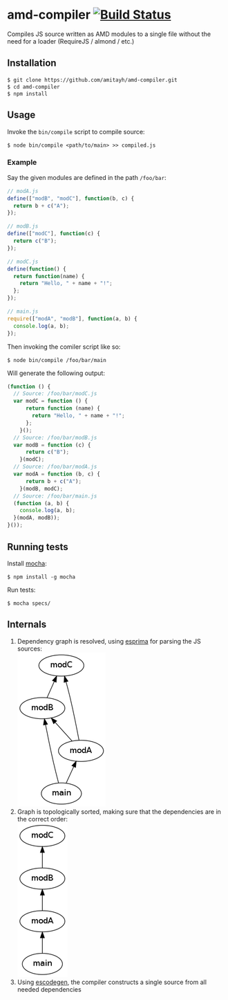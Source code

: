 # amd-compiler [![Build Status](https://travis-ci.org/amitayh/amd-compiler.svg?branch=master)](https://travis-ci.org/amitayh/amd-compiler)

Compiles JS source written as AMD modules to a single file without the need for a loader (RequireJS / almond / etc.)

## Installation

```
$ git clone https://github.com/amitayh/amd-compiler.git
$ cd amd-compiler
$ npm install
```

## Usage

Invoke the `bin/compile` script to compile source:

```
$ node bin/compile <path/to/main> >> compiled.js
```

### Example

Say the given modules are defined in the path `/foo/bar`:


```js
// modA.js
define(["modB", "modC"], function(b, c) {
  return b + c("A");
});
```

```js
// modB.js
define(["modC"], function(c) {
  return c("B");
});
```

```js
// modC.js
define(function() {
  return function(name) {
    return "Hello, " + name + "!";
  };
});
```

```js
// main.js
require(["modA", "modB"], function(a, b) {
  console.log(a, b);
});
```

Then invoking the comiler script like so:

```
$ node bin/compile /foo/bar/main
```

Will generate the following output:

```js
(function () {
  // Source: /foo/bar/modC.js
  var modC = function () {
      return function (name) {
        return "Hello, " + name + "!";
      };
    }();
  // Source: /foo/bar/modB.js
  var modB = function (c) {
      return c("B");
    }(modC);
  // Source: /foo/bar/modA.js
  var modA = function (b, c) {
      return b + c("A");
    }(modB, modC);
  // Source: /foo/bar/main.js
  (function (a, b) {
    console.log(a, b);
  }(modA, modB));
}());
```

## Running tests

Install [mocha](http://visionmedia.github.io/mocha/):

```
$ npm install -g mocha
```

Run tests:

```
$ mocha specs/
```

## Internals

1. Dependency graph is resolved, using [esprima](http://esprima.org/) for parsing the JS sources:<br>
   ![Dependency graph](doc/deps.png)
2. Graph is topologically sorted, making sure that the dependencies are in the correct order:<br>
   ![Dependencies in topological order](doc/sorted.png)
3. Using [escodegen](https://github.com/Constellation/escodegen), the compiler constructs a single source from all needed dependencies